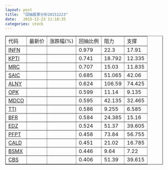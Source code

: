 ```yaml
---
layout: post
title:  "回抽股票分析20151223"
date:   2015-12-23 11:18:35
categories: stock
---
```

<script type="text/javascript">
var stockList = []
stockList.push('gb_infn');
stockList.push('gb_kpti');
stockList.push('gb_mrc');
stockList.push('gb_saic');
stockList.push('gb_alny');
stockList.push('gb_opk');
stockList.push('gb_mdco');
stockList.push('gb_tti');
stockList.push('gb_bfr');
stockList.push('gb_edz');
stockList.push('gb_pfpt');
stockList.push('gb_cald');
stockList.push('gb_bsmx');
stockList.push('gb_cbs');
</script>
<table border="1">
 <tr>
 <td>代码</td>
 <td>最新价</td>
 <td>涨跌幅(%)</td>
 <td>回抽比例</td>
 <td>阻力</td>
 <td>支撑</td>
</tr>
  <tr id="infn">
  <td><a href="http://stock.finance.sina.com.cn/usstock/quotes/INFN.html" target="_blank">INFN</a></td><td></td><td></td><td>0.979</td><td>22.3</td><td>17.91</td></tr>
  <tr id="kpti">
  <td><a href="http://stock.finance.sina.com.cn/usstock/quotes/KPTI.html" target="_blank">KPTI</a></td><td></td><td></td><td>0.741</td><td>18.792</td><td>12.335</td></tr>
  <tr id="mrc">
  <td><a href="http://stock.finance.sina.com.cn/usstock/quotes/MRC.html" target="_blank">MRC</a></td><td></td><td></td><td>0.707</td><td>15.03</td><td>11.835</td></tr>
  <tr id="saic">
  <td><a href="http://stock.finance.sina.com.cn/usstock/quotes/SAIC.html" target="_blank">SAIC</a></td><td></td><td></td><td>0.685</td><td>51.065</td><td>42.06</td></tr>
  <tr id="alny">
  <td><a href="http://stock.finance.sina.com.cn/usstock/quotes/ALNY.html" target="_blank">ALNY</a></td><td></td><td></td><td>0.624</td><td>106.59</td><td>74.425</td></tr>
  <tr id="opk">
  <td><a href="http://stock.finance.sina.com.cn/usstock/quotes/OPK.html" target="_blank">OPK</a></td><td></td><td></td><td>0.599</td><td>11.14</td><td>9.135</td></tr>
  <tr id="mdco">
  <td><a href="http://stock.finance.sina.com.cn/usstock/quotes/MDCO.html" target="_blank">MDCO</a></td><td></td><td></td><td>0.595</td><td>42.135</td><td>32.465</td></tr>
  <tr id="tti">
  <td><a href="http://stock.finance.sina.com.cn/usstock/quotes/TTI.html" target="_blank">TTI</a></td><td></td><td></td><td>0.586</td><td>9.255</td><td>6.585</td></tr>
  <tr id="bfr">
  <td><a href="http://stock.finance.sina.com.cn/usstock/quotes/BFR.html" target="_blank">BFR</a></td><td></td><td></td><td>0.584</td><td>24.385</td><td>15.16</td></tr>
  <tr id="edz">
  <td><a href="http://stock.finance.sina.com.cn/usstock/quotes/EDZ.html" target="_blank">EDZ</a></td><td></td><td></td><td>0.524</td><td>51.37</td><td>39.605</td></tr>
  <tr id="pfpt">
  <td><a href="http://stock.finance.sina.com.cn/usstock/quotes/PFPT.html" target="_blank">PFPT</a></td><td></td><td></td><td>0.458</td><td>73.84</td><td>56.755</td></tr>
  <tr id="cald">
  <td><a href="http://stock.finance.sina.com.cn/usstock/quotes/CALD.html" target="_blank">CALD</a></td><td></td><td></td><td>0.451</td><td>21.02</td><td>16.785</td></tr>
  <tr id="bsmx">
  <td><a href="http://stock.finance.sina.com.cn/usstock/quotes/BSMX.html" target="_blank">BSMX</a></td><td></td><td></td><td>0.446</td><td>9.64</td><td>7.22</td></tr>
  <tr id="cbs">
  <td><a href="http://stock.finance.sina.com.cn/usstock/quotes/CBS.html" target="_blank">CBS</a></td><td></td><td></td><td>0.406</td><td>51.39</td><td>39.615</td></tr>
</table>
